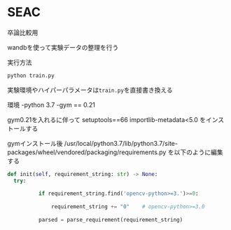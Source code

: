 # SEAC
卒論比較用

wandbを使って実験データの整理を行う

実行方法
```Python
python train.py
```

実験環境やハイパーパラメータは`train.py`を直接書き換える

環境
-python 3.7
-gym == 0.21

gym0.21を入れるに伴って
setuptools==66
importlib-metadata<5.0
をインストールする

gymインストール後
/usr/local/python3.7/lib/python3.7/site-packages/wheel/vendored/packaging/requirements.py
を以下のように編集する
```python
def init(self, requirement_string: str) -> None:
  try:
  
          if requirement_string.find('opencv-python>=3.')>=0:
  
              requirement_string += "0"    # opencv-python>=3.0
  
          parsed = parse_requirement(requirement_string)
```
